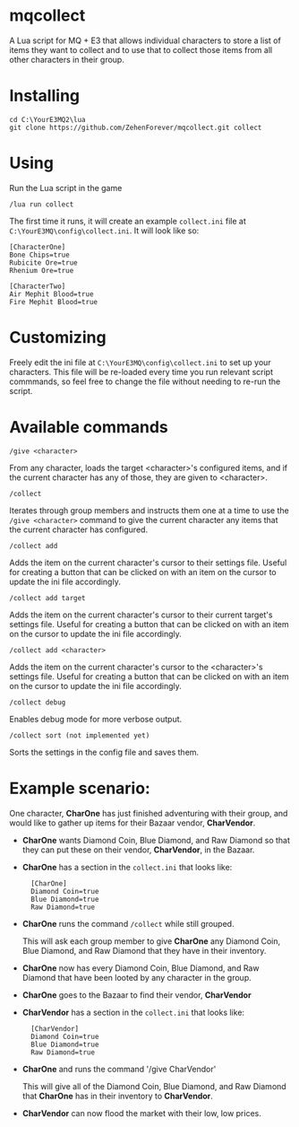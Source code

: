 # mqcollect

A Lua script for MQ + E3 that allows individual characters to store a list of items they want to collect and to use that to collect those items from all other characters in their group.

# Installing
```
cd C:\YourE3MQ2\lua
git clone https://github.com/ZehenForever/mqcollect.git collect
```

# Using

Run the Lua script in the game
```
/lua run collect
```

The first time it runs, it will create an example `collect.ini` file at `C:\YourE3MQ\config\collect.ini`.  It will look like so:
```
[CharacterOne]
Bone Chips=true
Rubicite Ore=true
Rhenium Ore=true

[CharacterTwo]
Air Mephit Blood=true
Fire Mephit Blood=true
```

# Customizing
Freely edit the ini file at `C:\YourE3MQ\config\collect.ini` to set up your characters.  This file will be re-loaded every time you run relevant script commmands, so feel free to change the file without needing to re-run the script.

# Available commands

`/give <character>`
        
From any character, loads the target &lt;character&gt;'s configured items, and if the current character has any of those, they are given to &lt;character&gt;.
 
`/collect`

Iterates through group members and instructs them one at a time
to use the `/give <character>` command to give the current character 
any items that the current character has configured.

`/collect add`

Adds the item on the current character's cursor to their settings file. Useful for creating a button that can be clicked on with an item on the cursor to update the ini file accordingly.

`/collect add target`

Adds the item on the current character's cursor to their current target's settings file. Useful for creating a button that can be clicked on with an item on the cursor to update the ini file accordingly.

`/collect add <character>`

Adds the item on the current character's cursor to the &lt;character&gt;'s settings file. Useful for creating a button that can be clicked on with an item on the cursor to update the ini file accordingly.

`/collect debug`

Enables debug mode for more verbose output.
    
`/collect sort (not implemented yet)`

Sorts the settings in the config file and saves them.

# Example scenario:

One character, **CharOne** has just finished adventuring with their group, and would like to gather up items for their Bazaar vendor, **CharVendor**.

- **CharOne** wants Diamond Coin, Blue Diamond, and Raw Diamond so that they can put these on their vendor, **CharVendor**, in the Bazaar.

- **CharOne** has a section in the `collect.ini` that looks like:

        [CharOne]
        Diamond Coin=true
        Blue Diamond=true
        Raw Diamond=true
    
- **CharOne** runs the command `/collect` while still grouped.

    This will ask each group member to give **CharOne** any Diamond Coin, Blue Diamond, and Raw Diamond that they have in their inventory.

- **CharOne** now has every Diamond Coin, Blue Diamond, and Raw Diamond that have been looted by any character in the group.
    
- **CharOne** goes to the Bazaar to find their vendor, **CharVendor**
    
- **CharVendor** has a section in the `collect.ini` that looks like:

        [CharVendor]
        Diamond Coin=true
        Blue Diamond=true
        Raw Diamond=true

- **CharOne** and runs the command '/give CharVendor'

    This will give all of the Diamond Coin, Blue Diamond, and Raw Diamond that **CharOne** has in their inventory to **CharVendor**.

- **CharVendor** can now flood the market with their low, low prices.
